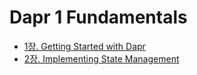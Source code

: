 # Dapr 1 Fundamentals

- [1장. Getting Started with Dapr](./Ch01-Getting_Started_with_Dapr/)
- [2장. Implementing State Management](./Ch02-Implementing_State_Management/)